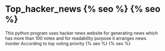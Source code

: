 # Top_hacker_news {% seo %} {% seo %}
This python program uses hacker news website for generating news which has more than 100 votes and for readability purpose it arranges news inorder According to top voting priority
 {% seo %} {% seo %}
